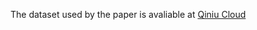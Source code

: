 The dataset used by the paper is avaliable at [Qiniu Cloud](http://restic.gwusun.top/papers/2025rignn/ri-gnn-dataset.zip)
